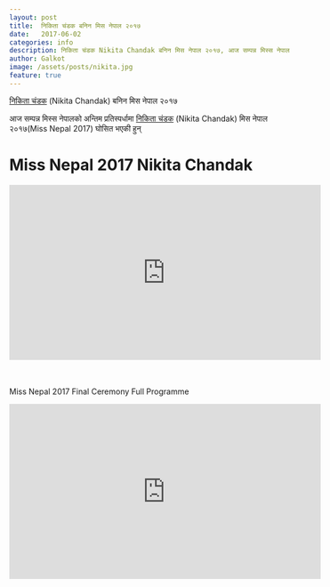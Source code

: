 ```yaml
---
layout: post
title:  निकिता चंडक बनिन मिस नेपाल २०१७ 
date:   2017-06-02
categories: info
description: निकिता चंडक Nikita Chandak बनिन मिस नेपाल २०१७, आज सम्पन्न मिस्स नेपालको अन्तिम प्रतिस्पर्धामा निकिता चंडक मिस नेपाल २०१७ घोसित भएकी हुन्।...। Miss Nepal 2017 Nikita Chandak Galkot News, Khabar, Information
author: Galkot
image: /assets/posts/nikita.jpg
feature: true
---
```


[निकिता चंडक](https://www.youtube.com/watch?v=FIL1dhswDfY) (Nikita Chandak) बनिन मिस नेपाल २०१७ 

आज सम्पन्न मिस्स नेपालको अन्तिम प्रतिस्पर्धामा [निकिता चंडक](https://www.youtube.com/watch?v=FIL1dhswDfY) (Nikita Chandak) मिस नेपाल २०१७(Miss Nepal 2017) घोसित भएकी हुन्



<h1>Miss Nepal 2017 Nikita Chandak</h1>

<div class="abc">
	<iframe width="560" height="315" src="https://www.youtube.com/embed/FIL1dhswDfY?rel=0&amp;controls=0&amp;showinfo=0" frameborder="0" allowfullscreen></iframe>
</div>

<br>
<br>


Miss Nepal 2017 Final Ceremony Full Programme

<div class="abc">
	<iframe width="560" height="315" src="https://www.youtube.com/embed/gVrk5UkNIaU?rel=0&amp;controls=0&amp;showinfo=0" frameborder="0" allowfullscreen></iframe>
</div>